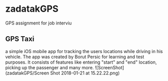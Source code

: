 # zadatakGPS
GPS assignment for job interviu

  ## GPS Taxi
  a simple  iOS mobile app for tracking the users locations while driving in his vehicle. The app was created by Borut Persic for learning   and test   purposes.
  It consists of features like entering "start" and "end" location, picking up the passenger and many more. 
  ![ScreenShot](zadatakGPS/Screen Shot 2018-01-21 at 15.22.22.png)
